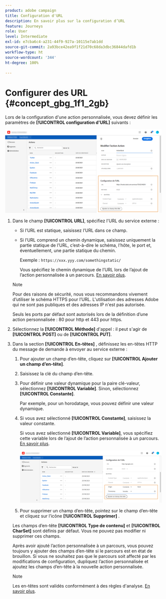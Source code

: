 ```yaml
---
product: adobe campaign
title: Configuration d'URL
description: En savoir plus sur la configuration d’URL
feature: Journeys
role: User
level: Intermediate
exl-id: e7cba6c4-a231-44f9-927a-10115e7ab1dd
source-git-commit: 2a93bce42ea9f1f21d70c68da3dbc36844dafd1b
workflow-type: ht
source-wordcount: '344'
ht-degree: 100%

---
```


# Configurer des URL {#concept_gbg_1f1_2gb}

Lors de la configuration d&#39;une action personnalisée, vous devez définir les paramètres de **[!UICONTROL configuration d&#39;URL]** suivants :

![](../assets/journeyurlconfiguration.png)

1. Dans le champ **[!UICONTROL URL]**, spécifiez l&#39;URL du service externe :

   * Si l’URL est statique, saisissez l’URL dans ce champ.

   * Si l’URL comprend un chemin dynamique, saisissez uniquement la partie statique de l’URL, c’est-à-dire le schéma, l’hôte, le port et, éventuellement, une partie statique du chemin.

     Exemple : `https://xxx.yyy.com/somethingstatic/`

     Vous spécifiez le chemin dynamique de l’URL lors de l’ajout de l’action personnalisée à un parcours. [En savoir plus](../building-journeys/using-custom-actions.md).

   >[!NOTE]
   >
   >Pour des raisons de sécurité, nous vous recommandons vivement d’utiliser le schéma HTTPS pour l’URL. L&#39;utilisation des adresses Adobe qui ne sont pas publiques et des adresses IP n&#39;est pas autorisée.
   >
   >Seuls les ports par défaut sont autorisés lors de la définition d’une action personnalisée : 80 pour http et 443 pour https.

1. Sélectionnez la **[!UICONTROL Méthode]** d&#39;appel : il peut s&#39;agir de **[!UICONTROL POST]** ou de **[!UICONTROL PUT]**.
1. Dans la section **[!UICONTROL En-têtes]** , définissez les en-têtes HTTP du message de demande à envoyer au service externe :
   1. Pour ajouter un champ d’en-tête, cliquez sur **[!UICONTROL Ajouter un champ d’en-tête]**.
   1. Saisissez la clé du champ d’en-tête.
   1. Pour définir une valeur dynamique pour la paire clé-valeur, sélectionnez **[!UICONTROL Variable]**. Sinon, sélectionnez **[!UICONTROL Constante]**.

      Par exemple, pour un horodatage, vous pouvez définir une valeur dynamique.

   1. Si vous avez sélectionné **[!UICONTROL Constante]**, saisissez la valeur constante.

      Si vous avez sélectionné **[!UICONTROL Variable]**, vous spécifiez cette variable lors de l’ajout de l’action personnalisée à un parcours. [En savoir plus](../building-journeys/using-custom-actions.md).

      ![](../assets/journeyurlconfiguration2.png)

   1. Pour supprimer un champ d’en-tête, pointez sur le champ d’en-tête et cliquez sur l’icône **[!UICONTROL Supprimer]** .

   Les champs d’en-tête **[!UICONTROL Type de contenu]** et **[!UICONTROL CharSet]** sont définis par défaut. Vous ne pouvez pas modifier ni supprimer ces champs.

   Après avoir ajouté l’action personnalisée à un parcours, vous pouvez toujours y ajouter des champs d’en-tête si le parcours est en état de brouillon. Si vous ne souhaitez pas que le parcours soit affecté par les modifications de configuration, dupliquez l’action personnalisée et ajoutez les champs d’en-tête à la nouvelle action personnalisée.

   >[!NOTE]
   >
   >Les en-têtes sont validés conformément à des règles d&#39;analyse. [En savoir plus](https://tools.ietf.org/html/rfc7230#section-3.2.4).
